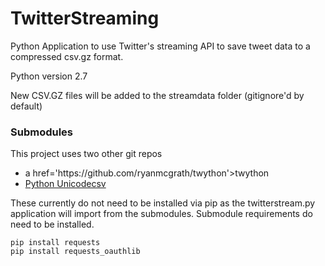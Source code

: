 TwitterStreaming
================
Python Application to use Twitter's streaming API to save tweet data to a compressed csv.gz format.

Python version 2.7

New CSV.GZ files will be added to the streamdata folder (gitignore'd by default)

<h3>Submodules</h3>
This project uses two other git repos
<ul>
<li>a href='https://github.com/ryanmcgrath/twython'>twython</a></li>
<li><a href='https://github.com/jdunck/python-unicodecsv'>Python Unicodecsv</a></li>
</ul>

These currently do not need to be installed via pip as the twitterstream.py application will import from the submodules.
Submodule requirements do need to be installed.

```
pip install requests
pip install requests_oauthlib
```

